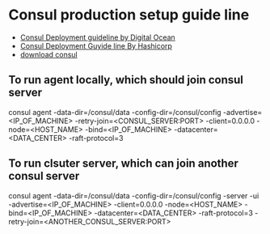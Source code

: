 # Consul production setup guide line
 - [Consul Deployment guideline by Digital Ocean](https://www.digitalocean.com/community/tutorials/how-to-configure-consul-in-a-production-environment-on-ubuntu-14-04)
 - [Consul Deployment Guyide line By Hashicorp](https://learn.hashicorp.com/consul/datacenter-deploy/deployment-guide)
 - [download consul](https://www.consul.io/downloads)

## To run agent locally, which should join consul server 
consul agent -data-dir=/consul/data -config-dir=/consul/config -advertise=<IP_OF_MACHINE> -retry-join=<CONSUL_SERVER:PORT> -client=0.0.0.0 -node=<HOST_NAME> -bind=<IP_OF_MACHINE> -datacenter=<DATA_CENTER> -raft-protocol=3

## To run clsuter server, which can join another consul server 
consul agent -data-dir=/consul/data -config-dir=/consul/config -server -ui -advertise=<IP_OF_MACHINE> -client=0.0.0.0 -node=<HOST_NAME> -bind=<IP_OF_MACHINE> -datacenter=<DATA_CENTER> -raft-protocol=3 -retry-join=<ANOTHER_CONSUL_SERVER:PORT>
